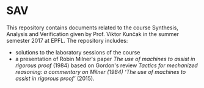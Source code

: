# SAV

This repository contains documents related to the course Synthesis, Analysis and Verification given by Prof. Viktor Kunčak in the summer semester 2017 at EPFL. The repository includes:

- solutions to the laboratory sessions of the course 
- a presentation of Robin Milner's paper *The use of machines to assist in rigorous proof* (1984) based on Gordon's review *Tactics for mechanized reasoning: a commentary on Milner (1984) ‘The use of machines to assist in rigorous proof’* (2015). 


